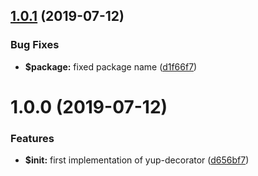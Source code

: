 ## [1.0.1](https://github.com/vdtn359/yup-decorator/compare/v1.0.0...v1.0.1) (2019-07-12)


### Bug Fixes

* **$package:** fixed package name ([d1f66f7](https://github.com/vdtn359/yup-decorator/commit/d1f66f7))

# 1.0.0 (2019-07-12)


### Features

* **$init:** first implementation of yup-decorator ([d656bf7](https://github.com/vdtn359/yup-decorator/commit/d656bf7))
